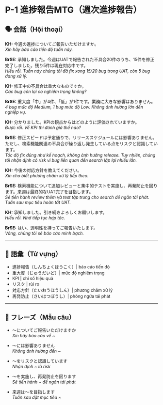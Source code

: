 # P-1 進捗報告MTG（週次進捗報告）

## 🗣️ 会話（Hội thoại）

**KH:** 今週の進捗についてご報告いただけますか。  
*Xin hãy báo cáo tiến độ tuần này.*  

**BrSE:** 承知しました。今週はUATで報告された不具合20件のうち、15件を修正完了しました。残り5件は現在対応中です。  
*Hiểu rồi. Tuần này chúng tôi đã fix xong 15/20 bug trong UAT, còn 5 bug đang xử lý.*  

**KH:** 修正中の不具合は重大なものですか。  
*Các bug còn lại có nghiêm trọng không?*  

**BrSE:** 重大度「中」が4件、「低」が1件です。業務に大きな影響はありません。  
*4 bug mức độ Medium, 1 bug mức độ Low. Không ảnh hưởng lớn đến nghiệp vụ.*  

**KH:** 分かりました。KPIの観点からはどのように評価されていますか。  
*Được rồi. Về KPI thì đánh giá thế nào?*  

**BrSE:** 修正スピードは予定通りで、リリーススケジュールには影響ありません。ただし、検索機能関連の不具合が繰り返し発生している点をリスクと認識しています。  
*Tốc độ fix đúng như kế hoạch, không ảnh hưởng release. Tuy nhiên, chúng tôi nhận định có risk vì bug liên quan đến search lặp lại nhiều lần.*  

**KH:** 今後の対応方針を教えてください。  
*Xin cho biết phương châm xử lý tiếp theo.*  

**BrSE:** 検索機能について追加レビューと集中的テストを実施し、再発防止を図ります。来週は最終的なUAT完了を目指します。  
*Sẽ tiến hành review thêm và test tập trung cho search để ngăn tái phát. Tuần sau mục tiêu hoàn tất UAT.*  

**KH:** 承知しました。引き続きよろしくお願いします。  
*Hiểu rồi. Nhờ tiếp tục hợp tác.*  

**BrSE:** はい、透明性を持ってご報告いたします。  
*Vâng, chúng tôi sẽ báo cáo minh bạch.*  

---

## 📖 語彙（Từ vựng）

- 進捗報告（しんちょくほうこく）| báo cáo tiến độ  
- 重大度（じゅうだいど）| mức độ nghiêm trọng  
- KPI | chỉ số hiệu quả  
- リスク | rủi ro  
- 対応方針（たいおうほうしん）| phương châm xử lý  
- 再発防止（さいはつぼうし）| phòng ngừa tái phát  

---

## 📝 フレーズ（Mẫu câu）

- ～についてご報告いただけますか  
  *Xin hãy báo cáo về ~*  

- ～には影響ありません  
  *Không ảnh hưởng đến ~*  

- ～をリスクと認識しています  
  *Nhận định ~ là risk*  

- ～を実施し、再発防止を図ります  
  *Sẽ tiến hành ~ để ngăn tái phát*  

- 来週は～を目指します  
  *Tuần sau đặt mục tiêu ~*  
